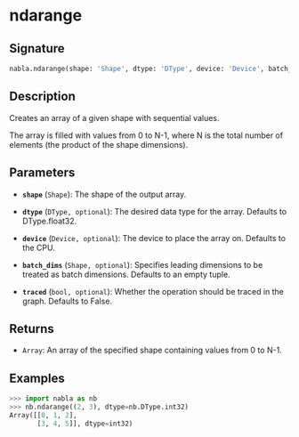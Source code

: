 # ndarange

## Signature

```python
nabla.ndarange(shape: 'Shape', dtype: 'DType', device: 'Device', batch_dims: 'Shape', traced: 'bool') -> 'Array'
```

## Description

Creates an array of a given shape with sequential values.

The array is filled with values from 0 to N-1, where N is the total
number of elements (the product of the shape dimensions).

## Parameters

- **`shape`** (`Shape`): The shape of the output array.

- **`dtype`** (`DType, optional`): The desired data type for the array. Defaults to DType.float32.

- **`device`** (`Device, optional`): The device to place the array on. Defaults to the CPU.

- **`batch_dims`** (`Shape, optional`): Specifies leading dimensions to be treated as batch dimensions. Defaults to an empty tuple.

- **`traced`** (`bool, optional`): Whether the operation should be traced in the graph. Defaults to False.

## Returns

- `Array`: An array of the specified shape containing values from 0 to N-1.

## Examples

```python
>>> import nabla as nb
>>> nb.ndarange((2, 3), dtype=nb.DType.int32)
Array([[0, 1, 2],
       [3, 4, 5]], dtype=int32)
```
